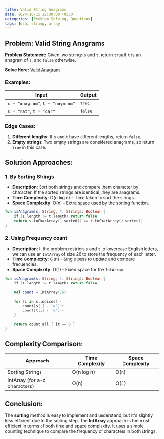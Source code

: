```yaml
---
title: Valid String Anagrams
date: 2024-10-15 12:30:00 +0530
categories: [Problem Solving, Questions]
tags: [dsa, string, array]
---
```


## Problem: Valid String Anagrams

**Problem Statement:** Given two strings `s` and `t`, return `true` if `t` is an anagram of `s`, and `false` otherwise.

**Solve Here:** [Valid Anagram](https://leetcode.com/problems/valid-anagram/)

### Examples:

| Input | Output |
|-------|--------|
| `s = "anagram"`, `t = "nagaram"` | `true` |
| `s = "rat"`, `t = "car"` | `false` |

### Edge Cases:
1. **Different lengths**: If `s` and `t` have different lengths, return `false`.
2. **Empty strings**: Two empty strings are considered anagrams, so return `true` in this case.

## Solution Approaches:

### 1. By Sorting Strings
* **Description**: Sort both strings and compare them character by character. If the sorted strings are identical, they are anagrams.
* **Time Complexity**: O(n log n) – Time taken to sort the strings.
* **Space Complexity**: O(n) – Extra space used by the sorting function.

```kotlin
fun isAnagram(s: String, t: String): Boolean {
    if (s.length != t.length) return false
    return s.toCharArray().sorted() == t.toCharArray().sorted()
}
```

### 2. Using Frequency count
* **Description**: If the problem restricts `s` and `t` to lowercase English letters, we can use an `IntArray` of size 26 to store the frequency of each letter.
* **Time Complexity**: O(n) – Single pass to update and compare frequencies.
* **Space Complexity**: O(1) – Fixed space for the `IntArray`.

```kotlin
fun isAnagram(s: String, t: String): Boolean {
    if (s.length != t.length) return false
    
    val count = IntArray(26)
    
    for (i in s.indices) {
        count[s[i] - 'a']++
        count[t[i] - 'a']--
    }
    
    return count.all { it == 0 }
}
```

## Complexity Comparison:

| Approach | Time Complexity | Space Complexity |
|----------|-----------------|-------------------|
| Sorting Strings | O(n log n) | O(n) |
| IntArray (for a-z characters) | O(n) | O(1) |

## Conclusion:

The **sorting** method is easy to implement and understand, but it's slightly less efficient due to the sorting step. The **IntArray** approach is the most efficient in terms of both time and space complexity. It uses a simple counting technique to compare the frequency of characters in both strings.
